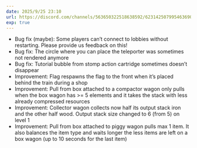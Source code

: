 ```yaml
---
date: 2025/9/25 23:10
url: https://discord.com/channels/563650322518638592/623142507995463690/1420737885551722567
exp: true
---
```

- Bug fix (maybe): Some players can’t connect to lobbies without restarting. Please provide us feedback on this!
- Bug fix: The circle where you can place the teleporter was sometimes not rendered anymore
- Bug fix: Tutorial bubble from stomp action cartridge sometimes doesn’t disappear
- Improvement: Flag respawns the flag to the front when it’s placed behind the train during a shop
- Improvement: Pull from box attached to a compactor wagon only pulls when the box wagon has >= 5 elements and it takes the stack with less already compressed resources
- Improvement: Collector wagon collects now half its output stack iron and the other half wood. Output stack size changed to 6 (from 5) on level 1
- Improvement: Pull from box attached to piggy wagon pulls max 1 item. It also balances the item type and waits longer the less items are left on a box wagon (up to 10 seconds for the last item)